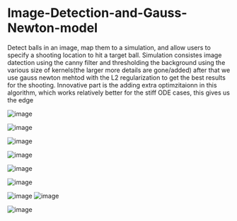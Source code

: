 # Image-Detection-and-Gauss-Newton-model
Detect balls in an image, map them to a simulation, and allow users to specify a shooting location to hit a target ball.
Simulation consistes image datection using the canny filter and thresholding the background using the various size of kernels(the larger more details are gone/added)
after that we use gauss newton mehtod with the L2 regularization to get the best results for the shooting.
Innovative part is the adding extra optimzitaionn in this algorithm, which works relatively better for the stiff ODE cases, this gives us the edge

![image](https://github.com/user-attachments/assets/7c5f696d-df43-42a6-8b4c-8cdf16d74018)

![image](https://github.com/user-attachments/assets/2c5acee8-0051-4695-9c02-b903c3e92824)

![image](https://github.com/user-attachments/assets/36a85fb8-bd05-49a7-ba0f-6e751df45478)

![image](https://github.com/user-attachments/assets/786da56e-c30e-4ecd-a0b4-29e90bf94990)


![image](https://github.com/user-attachments/assets/e61a28b5-8d0c-470c-8d68-6658b80cdd8b)


![image](https://github.com/user-attachments/assets/3513e6b2-2035-481e-b622-b6dc370b36c1)



![image](https://github.com/user-attachments/assets/6cde71fa-10eb-488e-9427-0943e0862242)
![image](https://github.com/user-attachments/assets/c4cf2940-6f0f-4293-8a6a-c80a4e838fb7)


![image](https://github.com/user-attachments/assets/4b7a7924-c963-42e4-b96c-65ed81647357)

